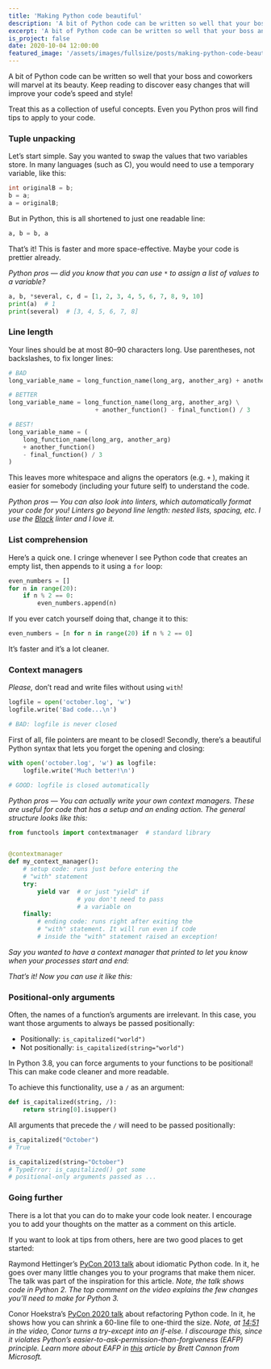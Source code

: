 ```yaml
---
title: 'Making Python code beautiful'
description: 'A bit of Python code can be written so well that your boss and coworkers will marvel at its beauty.'
excerpt: 'A bit of Python code can be written so well that your boss and coworkers will marvel at its beauty.'
is_project: false
date: 2020-10-04 12:00:00
featured_image: '/assets/images/fullsize/posts/making-python-code-beautiful-feat.jpg'
---
```


A bit of Python code can be written so well that your boss and coworkers will marvel at its beauty. Keep reading to discover easy changes that will improve your code’s speed and style!

Treat this as a collection of useful concepts. Even you Python pros will find tips to apply to your code.

### Tuple unpacking

Let’s start simple. Say you wanted to swap the values that two variables store. In many languages (such as C), you would need to use a temporary variable, like this:

```cpp
int originalB = b;
b = a;
a = originalB;
```

But in Python, this is all shortened to just one readable line:

```py
a, b = b, a
```

That’s it! This is faster and more space-effective. Maybe your code is prettier already.

_Python pros — did you know that you can use_ `*` _to assign a list of values to a variable?_

```py
a, b, *several, c, d = [1, 2, 3, 4, 5, 6, 7, 8, 9, 10]
print(a)  # 1
print(several)  # [3, 4, 5, 6, 7, 8]
```

### Line length

Your lines should be at most 80–90 characters long. Use parentheses, not backslashes, to fix longer lines:

```py
# BAD
long_variable_name = long_function_name(long_arg, another_arg) + another_function() - final_function() / 3

# BETTER
long_variable_name = long_function_name(long_arg, another_arg) \
                        + another_function() - final_function() / 3

# BEST!
long_variable_name = (
    long_function_name(long_arg, another_arg)
    + another_function()
    - final_function() / 3
)
```

This leaves more whitespace and aligns the operators (e.g. `+` ), making it easier for somebody (including your future self) to understand the code.

_Python pros — You can also look into linters, which automatically format your code for you! Linters go beyond line length: nested lists, spacing, etc. I use the_ [_Black_](https://black.readthedocs.io/en/stable/) _linter and I love it._

### List comprehension

Here’s a quick one. I cringe whenever I see Python code that creates an empty list, then appends to it using a `for` loop:

```py
even_numbers = []
for n in range(20):
    if n % 2 == 0:
        even_numbers.append(n)
```

If you ever catch yourself doing that, change it to this:

```py
even_numbers = [n for n in range(20) if n % 2 == 0]
```

It’s faster and it’s a lot cleaner.

### Context managers

_Please,_ don’t read and write files without using `with`!

```py
logfile = open('october.log', 'w')
logfile.write('Bad code...\n')

# BAD: logfile is never closed
```

First of all, file pointers are meant to be closed! Secondly, there’s a beautiful Python syntax that lets you forget the opening and closing:

```py
with open('october.log', 'w') as logfile:
    logfile.write('Much better!\n')

# GOOD: logfile is closed automatically
```

_Python pros — You can actually write your own context managers. These are useful for code that has a setup and an ending action. The general structure looks like this:_

```py
from functools import contextmanager  # standard library


@contextmanager
def my_context_manager():
    # setup code: runs just before entering the
    # "with" statement
    try:
        yield var  # or just "yield" if
                   # you don't need to pass
                   # a variable on
    finally:
        # ending code: runs right after exiting the
        # "with" statement. It will run even if code
        # inside the "with" statement raised an exception!
```

_Say you wanted to have a context manager that printed to let you know when your processes start and end:_

_That’s it! Now you can use it like this:_

### Positional-only arguments

Often, the names of a function’s arguments are irrelevant. In this case, you want those arguments to always be passed positionally:

*   Positionally: `is_capitalized("world")`
*   Not positionally: `is_capitalized(string="world")`

In Python 3.8, you can force arguments to your functions to be positional! This can make code cleaner and more readable.

To achieve this functionality, use a `/` as an argument:

```py
def is_capitalized(string, /):
    return string[0].isupper()
```

All arguments that precede the `/` will need to be passed positionally:

```py
is_capitalized("October")
# True

is_capitalized(string="October")
# TypeError: is_capitalized() got some
# positional-only arguments passed as ...
```

### Going further

There is a lot that you can do to make your code look neater. I encourage you to add your thoughts on the matter as a comment on this article.

If you want to look at tips from others, here are two good places to get started:

Raymond Hettinger’s [PyCon 2013 talk](https://www.youtube.com/watch?v=OSGv2VnC0go) about idiomatic Python code. In it, he goes over many little changes you to your programs that make them nicer. The talk was part of the inspiration for this article. _Note, the talk shows code in Python 2. The top comment on the video explains the few changes you’ll need to make for Python 3._

Conor Hoekstra’s [PyCon 2020 talk](https://youtu.be/KTIl1MugsSY) about refactoring Python code. In it, he shows how you can shrink a 60-line file to one-third the size. _Note, at_ [_14:51_](https://youtu.be/KTIl1MugsSY?t=891) _in the video, Conor turns a try-except into an if-else. I discourage this, since it violates Python’s easier-to-ask-permission-than-forgiveness (EAFP) principle. Learn more about EAFP in_ [_this_](https://devblogs.microsoft.com/python/idiomatic-python-eafp-versus-lbyl/) _article by Brett Cannon from Microsoft._
